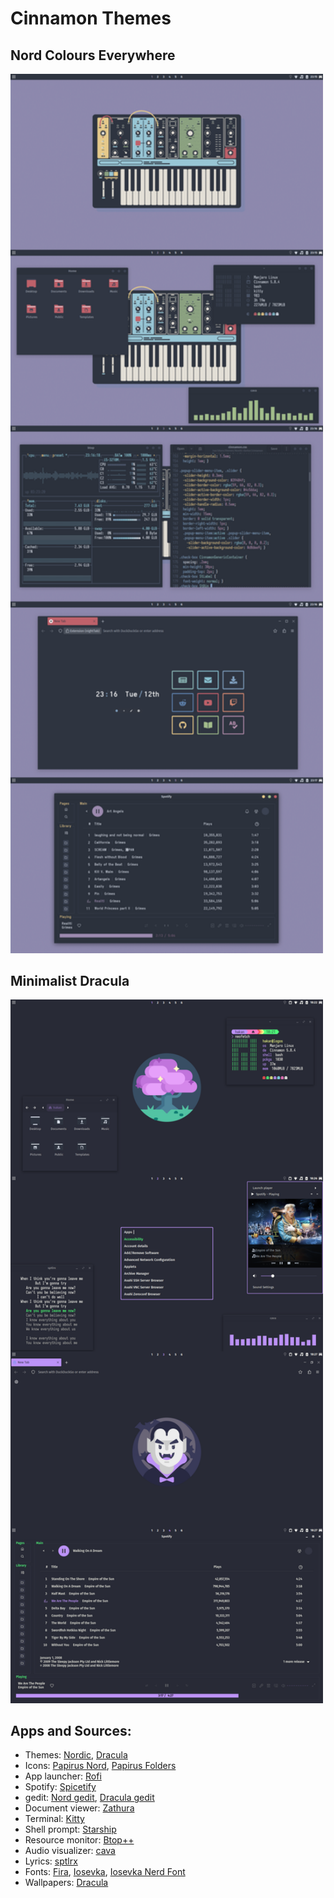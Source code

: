 # Cinnamon Themes

## Nord Colours Everywhere

<img src="screenshots/screenshot-2.png" width="500px"> 

<br/>

## Minimalist Dracula

<img src="screenshots/Screenshot-dracula.png" width="500px"> 

<br/>

## Apps and Sources:
- Themes: [Nordic](https://www.pling.com/s/Cinnamon/p/1267246), [Dracula](https://www.pling.com/s/Cinnamon/p/1687249)
- Icons: [Papirus Nord](https://github.com/Adapta-Projects/Papirus-Nord), [Papirus Folders](https://github.com/PapirusDevelopmentTeam/papirus-folders)
- App launcher: [Rofi](https://github.com/davatorium/rofi)
- Spotify: [Spicetify](https://github.com/spicetify)
- gedit: [Nord gedit](https://github.com/arcticicestudio/nord-gedit), [Dracula gedit](https://github.com/dracula/gedit)
- Document viewer: [Zathura](https://github.com/pwmt/zathura)
- Terminal: [Kitty](https://github.com/kovidgoyal/kitty)
- Shell prompt: [Starship](https://starship.rs/)
- Resource monitor: [Btop++](https://github.com/aristocratos/btop)
- Audio visualizer: [cava](https://github.com/karlstav/cava)
- Lyrics: [sptlrx](https://github.com/raitonoberu/sptlrx)
- Fonts: [Fira](https://github.com/mozilla/Fira), [Iosevka](https://github.com/be5invis/Iosevka), [Iosevka Nerd Font](https://github.com/ryanoasis/nerd-fonts)
- Wallpapers: [Dracula](https://github.com/aynp/dracula-wallpapers)
